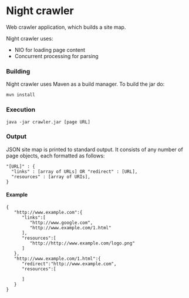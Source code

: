 # Night crawler
Web crawler application, which builds a site map.

Night crawler uses:
- NIO for loading page content
- Concurrent processing for parsing

### Building	
Night crawler uses Maven as a build manager. To build the jar do:

```
mvn install
```

### Execution
```
java -jar crawler.jar [page URL]
```

### Output
JSON site map is printed to standard output. It consists of any number of page objects, each formatted as follows:
```
"[URL]" : {
  "links" : [array of URLs] OR "redirect" : [URL],
  "resources" : [array of URIs],  
}
```

#### Example
```
{
   "http://www.example.com":{
      "links":[
         "http://www.google.com",
         "http://www.example.com/1.html"
      ],
      "resources":[
         "http://http://www.example.com/logo.png"
      ]
   },
   "http://www.example.com/1.html":{
      "redirect":"http://www.example.com",
      "resources":[

      ]
   }
}
```